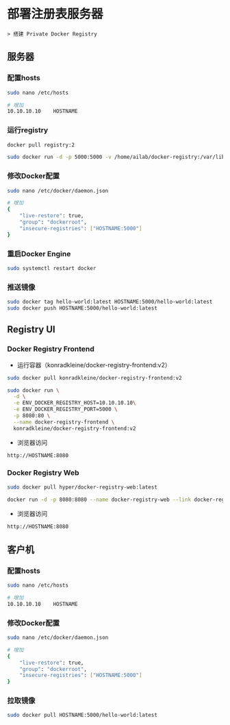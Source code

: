 # 部署注册表服务器
    > 搭建 Private Docker Registry

## 服务器

### 配置hosts
```bash
sudo nano /etc/hosts

# 增加
10.10.10.10    HOSTNAME
```

### 运行registry
```bash
docker pull registry:2

sudo docker run -d -p 5000:5000 -v /home/ailab/docker-registry:/var/lib/registry --restart=always --name docker-registry registry:2
```

### 修改Docker配置
```bash
sudo nano /etc/docker/daemon.json

# 增加
{
    "live-restore": true,
    "group": "dockerroot",
    "insecure-registries": ["HOSTNAME:5000"]
}
```

### 重启Docker Engine
```bash
sudo systemctl restart docker
```

### 推送镜像
```bash
sudo docker tag hello-world:latest HOSTNAME:5000/hello-world:latest
sudo docker push HOSTNAME:5000/hello-world:latest
```

## Registry UI

### Docker Registry Frontend
* 运行容器（konradkleine/docker-registry-frontend:v2）
```bash
sudo docker pull konradkleine/docker-registry-frontend:v2

sudo docker run \
  -d \
  -e ENV_DOCKER_REGISTRY_HOST=10.10.10.10\
  -e ENV_DOCKER_REGISTRY_PORT=5000 \
  -p 8080:80 \
  --name docker-registry-frontend \
  konradkleine/docker-registry-frontend:v2
```

* 浏览器访问
```txt
http://HOSTNAME:8080
```

### Docker Registry Web
```bash
sudo docker pull hyper/docker-registry-web:latest

docker run -d -p 8080:8080 --name docker-registry-web --link docker-registry -e REGISTRY_URL=http://docker-registry:5000/v2 -e REGISTRY_NAME=HOSTNAME:5000 hyper/docker-registry-web 
```

* 浏览器访问
```txt
http://HOSTNAME:8080
```

## 客户机

### 配置hosts
```bash
sudo nano /etc/hosts

# 增加
10.10.10.10    HOSTNAME
```

### 修改Docker配置
```bash
sudo nano /etc/docker/daemon.json

# 增加
{
    "live-restore": true,
    "group": "dockerroot",
    "insecure-registries": ["HOSTNAME:5000"]
}
```

### 拉取镜像
```bash
sudo docker pull HOSTNAME:5000/hello-world:latest
```
